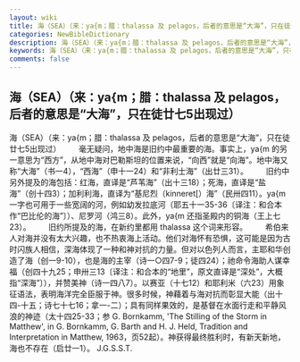 ```yaml
---
layout: wiki
title: 海（SEA）（来：ya{m；腊：thalassa 及 pelagos，后者的意思是“大海”，只在徒廿七5出现过）
categories: NewBibleDictionary
description: 海（SEA）（来：ya{m；腊：thalassa 及 pelagos，后者的意思是“大海”，只在徒廿七5出现过）
keywords: 海（SEA）（来：ya{m；腊：thalassa 及 pelagos，后者的意思是“大海”，只在徒廿七5出现过）
comments: false
---
```


## 海（SEA）（来：ya{m；腊：thalassa 及 pelagos，后者的意思是“大海”，只在徒廿七5出现过）



海（SEA）（来：ya{m；腊：thalassa 及 pelagos，后者的意思是“大海”，只在徒廿七5出现过）
　　毫无疑问，地中海是旧约中最重要的海。事实上，ya{m 的另一意思为“西方”，从地中海对巴勒斯坦的位置来说，“向西”就是“向海”。地中海又称“大海”（书一4），“西海”（申十一24）和“非利士海”（出廿三31）。
　　旧约中另外提及的海包括：红海，直译是“芦苇海”（出十三18）；死海，直译是“盐海”（创十四3）；加利利海，直译为“基尼烈（kinneret[）海”（民卅四11）。ya{m 一字也可用于一些宽阔的河，例如幼发拉底河（耶五十一35-36〔译注：和合本作“巴比伦的海”〕）、尼罗河（鸿三8）。此外，ya{m 还指圣殿内的铜海（王上七23）。
　　旧约所提及的海，在新约里都用 thalassa 这个词来形容。
　　希伯来人对海并没有太大兴趣，也不热衷海上活动。他们对海怀有恐惧，这可能是因为古时闪族人相信，深海体现了一种和神对抗的力量。但对以色列人而言，主耶和华创造了海（创一9-10），也是海的主宰（诗一○四7-9；徒四24）；祂命令海助人谋幸福（创四十九25；申卅三13〔译注：和合本的“地里”，原文直译是“深处”，大概指“深海”〕），并赞美神（诗一四八7）。以赛亚（十七12）和耶利米（六23）用象征语法，表明海洋完全臣服于神。很多时候，神藉着与海对抗而彰显大能（出十四-十五；诗七十七16；拿一-二）；具有同样果效的，是基督在水面行走和平静风浪的神迹（太十四25-33；参 G. Bornkamm, 'The Stilling
of the Storm in Matthew', in G. Bornkamm, G. Barth and H. J. Held, Tradition and Interpretation in Matthew,
1963，页52起）。神获得最终胜利时，有新天新地，海也不存在（启廿一1）。
J.G.S.S.T.




